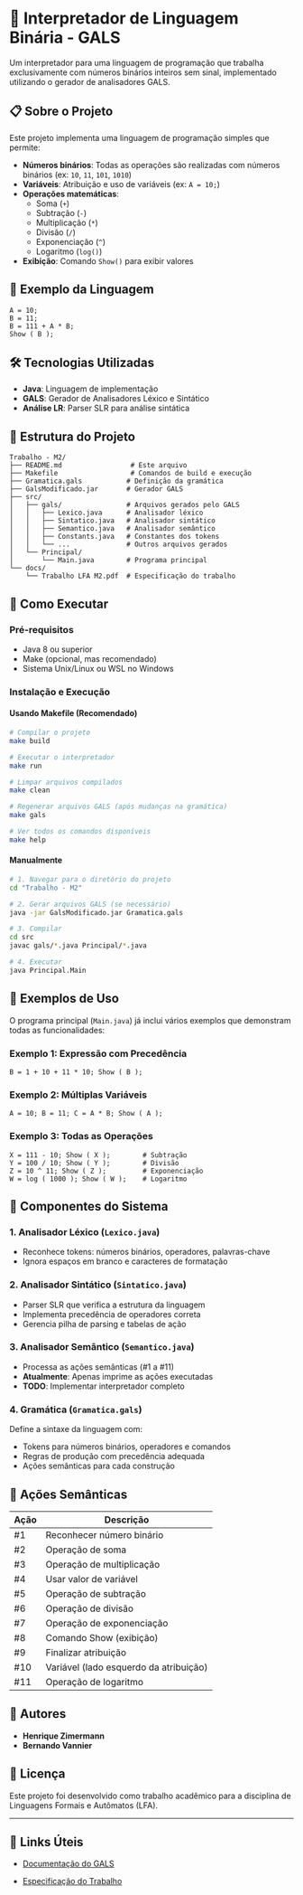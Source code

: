# 🔢 Interpretador de Linguagem Binária - GALS

Um interpretador para uma linguagem de programação que trabalha exclusivamente com números binários inteiros sem sinal, implementado utilizando o gerador de analisadores GALS.

## 📋 Sobre o Projeto

Este projeto implementa uma linguagem de programação simples que permite:

- **Números binários**: Todas as operações são realizadas com números binários (ex: `10`, `11`, `101`, `1010`)
- **Variáveis**: Atribuição e uso de variáveis (ex: `A = 10;`)
- **Operações matemáticas**: 
  - Soma (`+`)
  - Subtração (`-`) 
  - Multiplicação (`*`)
  - Divisão (`/`)
  - Exponenciação (`^`)
  - Logaritmo (`log()`)
- **Exibição**: Comando `Show()` para exibir valores

## 🎯 Exemplo da Linguagem

```
A = 10;
B = 11;
B = 111 + A * B;
Show ( B );
```

## 🛠️ Tecnologias Utilizadas

- **Java**: Linguagem de implementação
- **GALS**: Gerador de Analisadores Léxico e Sintático
- **Análise LR**: Parser SLR para análise sintática

## 📁 Estrutura do Projeto

```
Trabalho - M2/
├── README.md                 # Este arquivo
├── Makefile                  # Comandos de build e execução
├── Gramatica.gals           # Definição da gramática
├── GalsModificado.jar       # Gerador GALS
├── src/
│   ├── gals/                # Arquivos gerados pelo GALS
│   │   ├── Lexico.java      # Analisador léxico
│   │   ├── Sintatico.java   # Analisador sintático
│   │   ├── Semantico.java   # Analisador semântico
│   │   ├── Constants.java   # Constantes dos tokens
│   │   └── ...              # Outros arquivos gerados
│   └── Principal/
│       └── Main.java        # Programa principal
└── docs/
    └── Trabalho LFA M2.pdf  # Especificação do trabalho
```

## 🚀 Como Executar

### Pré-requisitos

- Java 8 ou superior
- Make (opcional, mas recomendado)
- Sistema Unix/Linux ou WSL no Windows

### Instalação e Execução

#### Usando Makefile (Recomendado)

```bash
# Compilar o projeto
make build

# Executar o interpretador
make run

# Limpar arquivos compilados
make clean

# Regenerar arquivos GALS (após mudanças na gramática)
make gals

# Ver todos os comandos disponíveis
make help
```

#### Manualmente

```bash
# 1. Navegar para o diretório do projeto
cd "Trabalho - M2"

# 2. Gerar arquivos GALS (se necessário)
java -jar GalsModificado.jar Gramatica.gals

# 3. Compilar
cd src
javac gals/*.java Principal/*.java

# 4. Executar
java Principal.Main
```

## 📝 Exemplos de Uso

O programa principal (`Main.java`) já inclui vários exemplos que demonstram todas as funcionalidades:

### Exemplo 1: Expressão com Precedência
```
B = 1 + 10 + 11 * 10; Show ( B );
```

### Exemplo 2: Múltiplas Variáveis
```
A = 10; B = 11; C = A * B; Show ( A );
```

### Exemplo 3: Todas as Operações
```
X = 111 - 10; Show ( X );        # Subtração
Y = 100 / 10; Show ( Y );        # Divisão
Z = 10 ^ 11; Show ( Z );         # Exponenciação
W = log ( 1000 ); Show ( W );    # Logaritmo
```

## 🔧 Componentes do Sistema

### 1. Analisador Léxico (`Lexico.java`)
- Reconhece tokens: números binários, operadores, palavras-chave
- Ignora espaços em branco e caracteres de formatação

### 2. Analisador Sintático (`Sintatico.java`)
- Parser SLR que verifica a estrutura da linguagem
- Implementa precedência de operadores correta
- Gerencia pilha de parsing e tabelas de ação

### 3. Analisador Semântico (`Semantico.java`)
- Processa as ações semânticas (#1 a #11)
- **Atualmente**: Apenas imprime as ações executadas
- **TODO**: Implementar interpretador completo

### 4. Gramática (`Gramatica.gals`)
Define a sintaxe da linguagem com:
- Tokens para números binários, operadores e comandos
- Regras de produção com precedência adequada
- Ações semânticas para cada construção

## 🎲 Ações Semânticas

| Ação | Descrição |
|------|-----------|
| #1   | Reconhecer número binário |
| #2   | Operação de soma |
| #3   | Operação de multiplicação |
| #4   | Usar valor de variável |
| #5   | Operação de subtração |
| #6   | Operação de divisão |
| #7   | Operação de exponenciação |
| #8   | Comando Show (exibição) |
| #9   | Finalizar atribuição |
| #10  | Variável (lado esquerdo da atribuição) |
| #11  | Operação de logaritmo |

## 👥 Autores

- **Henrique Zimermann**
- **Bernando Vannier**

## 📄 Licença

Este projeto foi desenvolvido como trabalho acadêmico para a disciplina de Linguagens Formais e Autômatos (LFA).

---

## 🔗 Links Úteis

- [Documentação do GALS](http://gals.sourceforge.net/)

- [Especificação do Trabalho](docs/Trabalho%20LFA%20M2.pdf)

